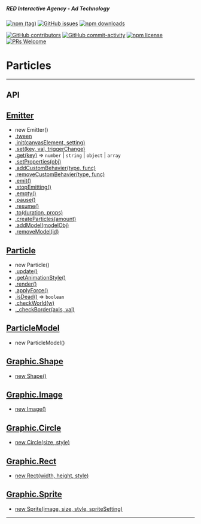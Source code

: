 ##### RED Interactive Agency - Ad Technology

[![npm (tag)](https://img.shields.io/npm/v/@ff0000-ad-tech%2Fad-particles.svg?style=flat-square)](https://www.npmjs.com/package/@ff0000-ad-tech%2Fad-particles)
[![GitHub issues](https://img.shields.io/github/issues/ff0000-ad-tech/ad-particles.svg?style=flat-square)](https://github.com/ff0000-ad-tech/ad-particles)
[![npm downloads](https://img.shields.io/npm/dm/@ff0000-ad-tech%2Fad-particles.svg?style=flat-square)](https://www.npmjs.com/package/@ff0000-ad-tech%2Fad-particles)

[![GitHub contributors](https://img.shields.io/github/contributors/ff0000-ad-tech/ad-particles.svg?style=flat-square)](https://github.com/ff0000-ad-tech/ad-particles/graphs/contributors/)
[![GitHub commit-activity](https://img.shields.io/github/commit-activity/y/ff0000-ad-tech/ad-particles.svg?style=flat-square)](https://github.com/ff0000-ad-tech/ad-particles/commits/master)
[![npm license](https://img.shields.io/npm/l/@ff0000-ad-tech%2Fad-particles.svg?style=flat-square)](https://github.com/ff0000-ad-tech/ad-particles/blob/master/LICENSE)
[![PRs Welcome](https://img.shields.io/badge/PRs-welcome-brightgreen.svg?style=flat-square)](http://makeapullrequest.com)

# Particles

* * *

## API

## <a name="Emitter" href="./docs/Emitter.md">Emitter</a>
* new Emitter()
* <a href="./docs/Emitter.md#Emitter.tween">.tween</a>
* <a href="./docs/Emitter.md#Emitter.init">.init(canvasElement, setting)</a>
* <a href="./docs/Emitter.md#Emitter.set">.set(key, val, triggerChange)</a>
* <a href="./docs/Emitter.md#Emitter.get">.get(key)</a> ⇒ <code>number</code> \| <code>string</code> \| <code>object</code> \| <code>array</code>
* <a href="./docs/Emitter.md#Emitter.setProperties">.setProperties(obj)</a>
* <a href="./docs/Emitter.md#Emitter.addCustomBehavier">.addCustomBehavier(type, func)</a>
* <a href="./docs/Emitter.md#Emitter.removeCustomBehavier">.removeCustomBehavier(type, func)</a>
* <a href="./docs/Emitter.md#Emitter.emit">.emit()</a>
* <a href="./docs/Emitter.md#Emitter.stopEmitting">.stopEmitting()</a>
* <a href="./docs/Emitter.md#Emitter.empty">.empty()</a>
* <a href="./docs/Emitter.md#Emitter.pause">.pause()</a>
* <a href="./docs/Emitter.md#Emitter.resume">.resume()</a>
* <a href="./docs/Emitter.md#Emitter.to">.to(duration, props)</a>
* <a href="./docs/Emitter.md#Emitter.createParticles">.createParticles(amount)</a>
* <a href="./docs/Emitter.md#Emitter.addModel">.addModel(modelObj)</a>
* <a href="./docs/Emitter.md#Emitter.removeModel">.removeModel(id)</a>
## <a name="Particle" href="./docs/Particle.md">Particle</a>
* new Particle()
* <a href="./docs/Particle.md#Particle.update">.update()</a>
* <a href="./docs/Particle.md#Particle.getAnimationStyle">.getAnimationStyle()</a>
* <a href="./docs/Particle.md#Particle.render">.render()</a>
* <a href="./docs/Particle.md#Particle.applyForce">.applyForce()</a>
* <a href="./docs/Particle.md#Particle.isDead">.isDead()</a> ⇒ <code>boolean</code>
* <a href="./docs/Particle.md#Particle.checkWorld">.checkWorld(w)</a>
* <a href="./docs/Particle.md#Particle._checkBorder">._checkBorder(axis, val)</a>
## <a name="ParticleModel" href="./docs/ParticleModel.md">ParticleModel</a>
* new ParticleModel()
## <a name="Graphic.Shape" href="./docs/Graphic.Shape.md">Graphic.Shape</a>
* <a href="./docs/new_Graphic.md#new_Graphic.Shape_new">new Shape()</a>
## <a name="Graphic.Image" href="./docs/Graphic.Image.md">Graphic.Image</a>
* <a href="./docs/new_Graphic.md#new_Graphic.Image_new">new Image()</a>
## <a name="Graphic.Circle" href="./docs/Graphic.Circle.md">Graphic.Circle</a>
* <a href="./docs/new_Graphic.md#new_Graphic.Circle_new">new Circle(size, style)</a>
## <a name="Graphic.Rect" href="./docs/Graphic.Rect.md">Graphic.Rect</a>
* <a href="./docs/new_Graphic.md#new_Graphic.Rect_new">new Rect(width, height, style)</a>
## <a name="Graphic.Sprite" href="./docs/Graphic.Sprite.md">Graphic.Sprite</a>
* <a href="./docs/new_Graphic.md#new_Graphic.Sprite_new">new Sprite(image, size, style, spriteSetting)</a>

* * *